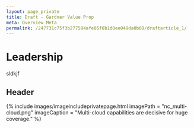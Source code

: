 ```yaml
---
layout: page_private
title: Draft - Gardner Value Prop
meta: Overview Meta
permalink: /247731c75f3b277594afe05f8b1d0ee049da0b08/draftarticle_1/
---
```


# Leadership

sldkjf

## Header

 {% include images/imageincludeprivatepage.html imagePath = "nc_multi-cloud.png" imageCaption = "Multi-cloud capabilities are decisive for huge coverage." %}
